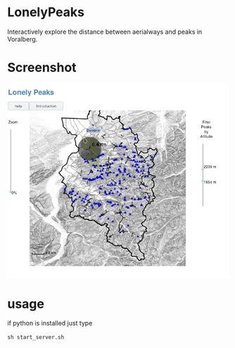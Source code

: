 # LonelyPeaks

Interactively explore the distance between aerialways and peaks in Voralberg.

# Screenshot 

![Screenshot](misc/LonelyPeaks_Screenshot.png)


# usage

if python is installed just type

`sh start_server.sh` 
